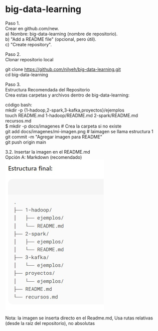 # big-data-learning
Paso 1.  
Crear en github.com/new.  
a) Nombre: big-data-learning (nombre de repositorio).  
b) "Add a README file" (opcional, pero útil).  
c) "Create repository".  

Paso 2.  
Clonar repositorio local  

git clone https://github.com/nilyeh/big-data-learning.git  
cd big-data-learning  

Paso 3.  
Estructura Recomendada del Repositorio  
Crea estas carpetas y archivos dentro de big-data-learning:  

código bash:  
mkdir -p {1-hadoop,2-spark,3-kafka,proyectos}/ejemplos  
touch README.md 1-hadoop/README.md 2-spark/README.md recursos.md  
$ mkdir -p docs/imagenes  # Crea la carpeta si no existe  
git add docs/imagenes/mi-imagen.png # laimagen se llama estructura 1  
git commit -m "Agregar imagen para README"  
git push origin main  

3.2. Insertar la imagen en el README.md  
Opción A: Markdown (recomendado)  
![Estructura inicial](docs/imagenes/estructura1.jpg)  

Nota: la imagen se inserta directo en el Readme.md, Usa rutas relativas (desde la raíz del repositorio), no absolutas  
